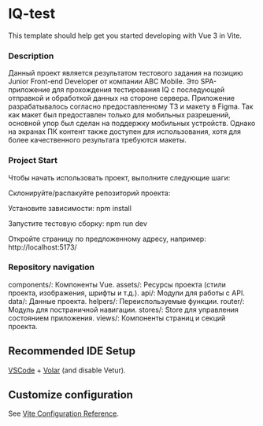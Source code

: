 # IQ-test

This template should help get you started developing with Vue 3 in Vite.

### Description

Данный проект является результатом тестового задания на позицию Junior Front-end Developer от компании ABC Mobile. Это SPA-приложение для прохождения тестирования IQ с последующей отправкой и обработкой данных на стороне сервера. Приложение разрабатывалось согласно предоставленному ТЗ и макету в Figma. Так как макет был предоставлен только для мобильных разрешений, основной упор был сделан на поддержку мобильных устройств. Однако на экранах ПК контент также доступен для использования, хотя для более качественного результата требуются макеты.

### Project Start

Чтобы начать использовать проект, выполните следующие шаги:

Склонируйте/распакуйте репозиторий проекта:

Установите зависимости:
npm install

Запустите тестовую сборку:
npm run dev

Откройте страницу по предложенному адресу, например:
http://localhost:5173/

### Repository navigation

components/: Компоненты Vue.
assets/: Ресурсы проекта (стили проекта, изображения, шрифты и т.д.).
api/: Модули для работы с API.
data/: Данные проекта.
helpers/: Переиспользуемые функции.
router/: Модуль для постраничной навигации.
stores/: Store для управления состоянием приложения.
views/: Компоненты страниц и секций проекта.

## Recommended IDE Setup

[VSCode](https://code.visualstudio.com/) + [Volar](https://marketplace.visualstudio.com/items?itemName=Vue.volar) (and disable Vetur).

## Customize configuration

See [Vite Configuration Reference](https://vitejs.dev/config/).
